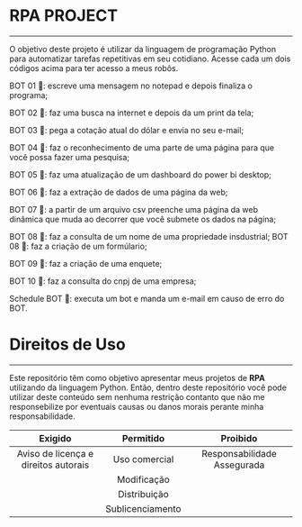 #  RPA PROJECT 
***
O objetivo deste projeto é utilizar da linguagem de programação Python para automatizar tarefas repetitivas em seu cotidiano. Acesse cada um dois códigos acima para ter acesso a meus robôs.

BOT 01 🤖: escreve uma mensagem no notepad e depois finaliza o programa;

BOT 02 🤖: faz uma busca na internet e depois da um print da tela;

BOT 03 🤖: pega a cotação atual do dólar e envia no seu e-mail;

BOT 04 🤖: faz o reconhecimento de uma parte de uma página para que você possa fazer uma pesquisa;

BOT 05 🤖: faz uma atualização de um dashboard do power bi desktop;

BOT 06 🤖: faz a extração de dados de uma página da web;

BOT 07 🤖: a partir de um arquivo csv preenche uma página da web dinâmica que muda ao decorrer que você submete os dados na página;

BOT 08 🤖: faz a consulta de um nome de uma propriedade insdustrial;
BOT 08 🤖: faz a criação de um formúlario;

BOT 09 🤖: faz a criação de uma enquete;

BOT 10 🤖: faz a consulta do cnpj de uma empresa;

Schedule BOT 🤖: executa um bot e manda um e-mail em causo de erro do BOT.

 # Direitos de Uso
***
Este repositório têm como objetivo apresentar meus projetos de **RPA** utilizando da linguagem Python. Então, dentro deste repositório você pode utilizar deste conteúdo sem nenhuma restrição contanto que não me responsebilize por eventuais causas ou danos morais perante minha responsabilidade.	

Exigido | Permitido | Proibido
:---: | :---: | :---:
Aviso de licença e direitos autorais | Uso comercial | Responsabilidade Assegurada
 || Modificação ||	
 || Distribuição ||	
 || Sublicenciamento || 	


